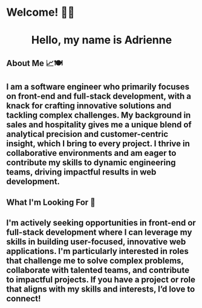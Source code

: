 # Welcome! 👋🏾
<h1 align="center">Hello, my name is Adrienne</h1>

## About Me 📈🍽️
<h2>I am a software engineer who primarily focuses on front-end and full-stack development, with a knack for crafting innovative solutions and tackling complex challenges. My background in sales and hospitality gives me a unique blend of analytical precision and customer-centric insight, which I bring to every project. I thrive in collaborative environments and am eager to contribute my skills to dynamic engineering teams, driving impactful results in web development.</h2>

## What I'm Looking For 👀
<h2>I'm actively seeking opportunities in front-end or full-stack development where I can leverage my skills in building user-focused, innovative web applications. I'm particularly interested in roles that challenge me to solve complex problems, collaborate with talented teams, and contribute to impactful projects. If you have a project or role that aligns with my skills and interests, I’d love to connect!</h2>
